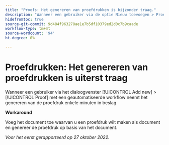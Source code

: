 ```yaml
---
title: "Proofs: Het genereren van proefdrukken is bijzonder traag."
description: "Wanneer een gebruiker via de optie Nieuw toevoegen > Proefexemplaar een proefdruk probeert toe te voegen aan een Workfront-werkitem via een geautomatiseerde workflow, duurt het genereren van de proefdruk enkele minuten."
hidefromtoc: true
source-git-commit: 9d484f963278ae1e7b5df10379ed2d0c7b9caade
workflow-type: tm+mt
source-wordcount: '94'
ht-degree: 0%

---
```



# Proefdrukken: Het genereren van proefdrukken is uiterst traag

<!--This article is on the WF and WFP TOCs-->

Wanneer een gebruiker via het dialoogvenster [!UICONTROL Add new] > [!UICONTROL Proof] met een geautomatiseerde workflow neemt het genereren van de proefdruk enkele minuten in beslag.

**Workaround**

Voeg het document toe waarvan u een proefdruk wilt maken als document en genereer de proefdruk op basis van het document.

_Voor het eerst gerapporteerd op 27 oktober 2022._


